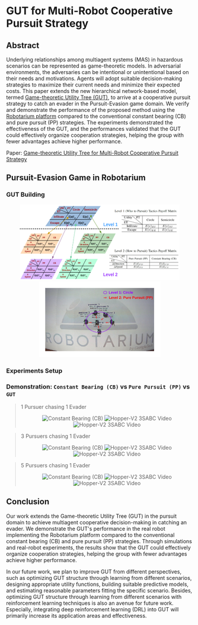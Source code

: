 # GUT for Multi-Robot Cooperative Pursuit Strategy

## Abstract
Underlying relationships among multiagent systems (MAS) in hazardous scenarios can be represented as game-theoretic models. In adversarial environments, the adversaries can be intentional or unintentional based on their needs and motivations. Agents will adopt suitable decision-making strategies to maximize their current needs and minimize their expected costs. This paper extends the new hierarchical network-based model, termed [Game-theoretic Utility Tree (GUT)](https://arxiv.org/abs/2004.10950), to arrive at a cooperative pursuit strategy to catch an evader in the Pursuit-Evasion game domain. We verify and demonstrate the performance of the proposed method using the [Robotarium platform](https://www.robotarium.gatech.edu/) compared to the conventional constant bearing (CB) and pure pursuit (PP) strategies. The experiments demonstrated the effectiveness of the GUT, and the performances validated that the GUT could effectively organize cooperation strategies, helping the group with fewer advantages achieve higher performance.

Paper: [Game-theoretic Utility Tree for Multi-Robot Cooperative Pursuit Strategy](https://github.com/RickYang2016/Gut-Pursuit-Domain-Robotarium-ISR2022/blob/main/Gut-Pursuit-Domain-Robotarium-ISR2022Paper.pdf)

## Pursuit-Evasion Game in Robotarium
### GUT Building
<div align = center>
<img src="https://github.com/RickYang2016/Gut-Pursuit-Domain-Robotarium-ISR2022/blob/main/figures/GUT-PE-overview.png" height="205" alt="Hopper-V2 3SABC"><img src="https://github.com/RickYang2016/Gut-Pursuit-Domain-Robotarium-ISR2022/blob/main/figures/gut_pursuit_overview.png" height="205" alt="Hopper-V2 3SABC Video"/>
</div>

### Experiments Setup


### Demonstration: `Constant Bearing (CB)` vs `Pure Pursuit (PP)` vs `GUT`
> 1 Pursuer chasing 1 Evader 
    <div align = center>
    <img src="https://github.com/RickYang2016/Gut-Pursuit-Domain-Robotarium-ISR2022/blob/main/figures/pursuit_game_1vs1_cb.gif" height="133" title="Constant Bearing (CB)">   <img src="https://github.com/RickYang2016/Gut-Pursuit-Domain-Robotarium-ISR2022/blob/main/figures/pursuit_game_1vs1_pp.gif" height="133" alt="Hopper-V2 3SABC Video">      <img src="https://github.com/RickYang2016/Gut-Pursuit-Domain-Robotarium-ISR2022/blob/main/figures/gut_pursuit_game_1vs1.gif" height="133" alt="Hopper-V2 3SABC Video"/>
    </div>
    
> 3 Pursuers chasing 1 Evader 
    <div align = center>
    <img src="https://github.com/RickYang2016/PhD-Dissertation-SASS/blob/main/figures/cb.gif" height="133" title="Constant Bearing (CB)">   <img src="https://github.com/RickYang2016/PhD-Dissertation-SASS/blob/main/figures/pp.gif" height="133" alt="Hopper-V2 3SABC Video">      <img src="https://github.com/RickYang2016/PhD-Dissertation-SASS/blob/main/figures/gut_pursuit.gif" height="133" alt="Hopper-V2 3SABC Video"/>
    </div>
    
> 5 Pursuers chasing 1 Evader 
    <div align = center>
    <img src="https://github.com/RickYang2016/Gut-Pursuit-Domain-Robotarium-ISR2022/blob/main/figures/pursuit_game_cb_5vs1.gif" height="133" title="Constant Bearing (CB)">   <img src="https://github.com/RickYang2016/Gut-Pursuit-Domain-Robotarium-ISR2022/blob/main/figures/pursuit_game_pp_5vs1.gif" height="133" alt="Hopper-V2 3SABC Video">      <img src="https://github.com/RickYang2016/Gut-Pursuit-Domain-Robotarium-ISR2022/blob/main/figures/gut_pursuit_game_5vs1.gif" height="133" alt="Hopper-V2 3SABC Video"/>
    </div>

## Conclusion

Our work extends the Game-theoretic Utility Tree (GUT) in the pursuit domain to achieve multiagent cooperative decision-making in catching an evader. We demonstrate the GUT's performance in the real robot implementing the Robotarium platform compared to the conventional constant bearing (CB) and pure pursuit (PP) strategies. Through simulations and real-robot experiments, the results show that the GUT could effectively organize cooperation strategies, helping the group with fewer advantages achieve higher performance.

In our future work, we plan to improve GUT from different perspectives, such as optimizing GUT structure through learning from different scenarios, designing appropriate utility functions, building suitable predictive models, and estimating reasonable parameters fitting the specific scenario. Besides, optimizing GUT structure through learning from different scenarios with reinforcement learning techniques is also an avenue for future work. Especially, integrating deep reinforcement learning (DRL) into GUT will primarily increase its application areas and effectiveness.
